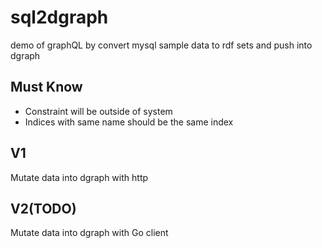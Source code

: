 # sql2dgraph
demo of graphQL by convert mysql sample data to rdf sets and push into dgraph

## Must Know

- Constraint will be outside of system
- Indices with same name should be the same index

## V1

Mutate data into dgraph with http

## V2(TODO)
Mutate data into dgraph with Go client
